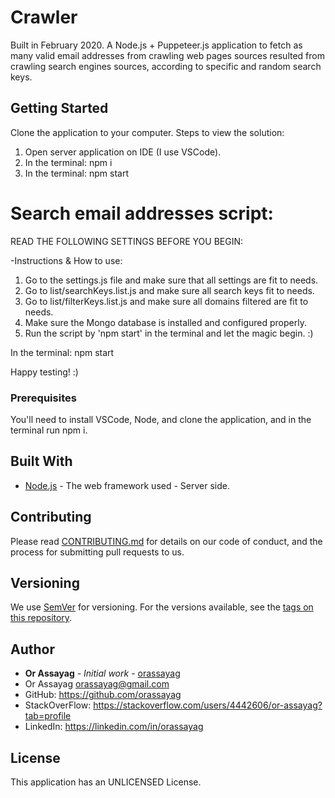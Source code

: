 # Crawler

Built in February 2020. A Node.js + Puppeteer.js application to fetch as many valid email addresses from crawling web pages sources resulted from crawling search engines sources, according to specific and random search keys.

## Getting Started

Clone the application to your computer.
Steps to view the solution:
1. Open server application on IDE (I use VSCode).
2. In the terminal: npm i
3. In the terminal: npm start

Search email addresses script:
==============================
READ THE FOLLOWING SETTINGS BEFORE YOU BEGIN:

-Instructions & How to use:
1. Go to the settings.js file and make sure that all settings are fit to needs.
2. Go to list/searchKeys.list.js and make sure all search keys fit to needs.
3. Go to list/filterKeys.list.js and make sure all domains filtered are fit to needs.
4. Make sure the Mongo database is installed and configured properly.
5. Run the script by 'npm start' in the terminal and let the magic begin. :)

In the terminal: npm start

Happy testing! :)

### Prerequisites

You'll need to install VSCode, Node, and clone the application, and in the terminal run npm i.

## Built With

* [Node.js](https://nodejs.org/en/) - The web framework used - Server side.

## Contributing

Please read [CONTRIBUTING.md](https://gist.github.com/PurpleBooth/b24679402957c63ec426) for details on our code of conduct, and the process for submitting pull requests to us.

## Versioning

We use [SemVer](http://semver.org/) for versioning. For the versions available, see the [tags on this repository](https://github.com/your/project/tags).

## Author

* **Or Assayag** - *Initial work* - [orassayag](https://github.com/orassayag)
* Or Assayag <orassayag@gmail.com>
* GitHub: https://github.com/orassayag
* StackOverFlow: https://stackoverflow.com/users/4442606/or-assayag?tab=profile
* LinkedIn: https://linkedin.com/in/orassayag

## License

This application has an UNLICENSED License.